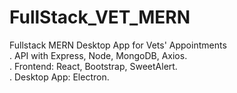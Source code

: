 # FullStack_VET_MERN
Fullstack MERN Desktop App for Vets' Appointments<br/>
.  API with Express, Node, MongoDB, Axios.<br/>
.  Frontend:  React,  Bootstrap, SweetAlert.<br/>
.  Desktop App: Electron.
